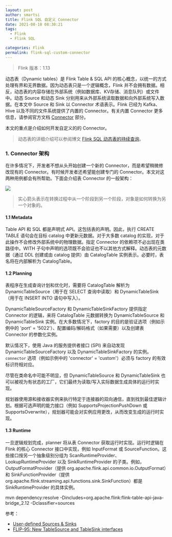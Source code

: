 ```yaml
---
layout: post
author: smartsi
title: Flink SQL 自定义 Connector
date: 2021-08-18 08:30:21
tags:
  - Flink
  - Flink SQL

categories: Flink
permalink: flink-sql-custom-connector
---
```


> Flink 版本：1.13

动态表（Dynamic tables）是 Flink Table & SQL API 的核心概念，以统一的方式处理有界和无界数据。因为动态表只是一个逻辑概念，Flink 并不会拥有数据。相反，动态表的内容存储在外部系统（例如数据库、KV存储、消息队列）或文件中。动态 Source 和动态 Sink 分别用来从外部系统读取数据和向外部系统写入数据。在本文中 Source 和 Sink 以 Connector 术语表示。Flink 已经为 Kafka、Hive 以及不同的文件系统提供了内置的 Connector。有关内置 Connector 更多信息，请参阅官方文档 [Connector](https://ci.apache.org/projects/flink/flink-docs-release-1.13/docs/connectors/table/overview/) 部分。

本文的重点是介绍如何开发自定义的的 Connector。

> 动态表的详细介绍可以参阅博文 [Flink SQL 动态表的持续查询](https://mp.weixin.qq.com/s/CaNPCtEjxRRhm1T1lZJj1w)。

### 1. Connector 架构

在许多情况下，开发者不想从头开始创建一个新的 Connector，而是希望稍微修改现有的 Connector。有时候开发者还希望能创建专门的 Connector。本文对这两种用例都会有所帮助。下面会介绍表 Connector 的一般架构：

![](1)

> 实心箭头表示在转换过程中从一个阶段到另一个阶段，对象是如何转换为另一个对象的。

#### 1.1 Metadata

Table API 和 SQL 都是声明式 API。这包括表的声明。因此，执行 CREATE TABLE 语句会在目标 catalog 中更新元数据。对于大多数 catalog 的实现，对于此操作不会修改外部系统中的物理数据。指定 Connector 的依赖项不必出现在类路径中。WITH 子句中声明的选项既不会验证也不以其他方式解释。动态表的元数据（通过 DDL 创建或由 catalog 提供）由 CatalogTable 实例表示。必要时，表名将在内部解析为 CatalogTable。

#### 1.2 Planning

表程序在生成查询计划和优化时，需要将 CatalogTable 解析为 DynamicTableSource（用于在 SELECT 查询中读取）和 DynamicTableSink（用于在 INSERT INTO 语句中写入）。

DynamicTableSourceFactory 和 DynamicTableSinkFactory 提供指定 Connector 的逻辑，来将 CatalogTable 元数据转换为 DynamicTableSource 和 DynamicTableSink 实例。在大多数情况下，factory 的目的是验证选项（例如示例中的 'port' = '5022'）、配置编码/解码格式（如果需要）以及创建表 Connector 的参数化实例。

默认情况下，使用 Java 的服务提供者接口 (SPI) 来自动发现 DynamicTableSourceFactory 以及 DynamicTableSinkFactory 的实例。`connector` 选项（例如示例中的 'connector' = 'custom'）必须与 factory 的有效标识符相对应。

尽管在类命名中可能不明显，但 DynamicTableSource 和 DynamicTableSink 也可以被视为有状态的工厂，它们最终为读取/写入实际数据生成具体的运行时实现。

规划器使用源和接收器实例来执行特定于连接器的双向通信，直到找到最佳逻辑计划。根据可选声明的能力接口（例如 SupportsProjectionPushDown 或 SupportsOverwrite），规划器可能会对实例应用更改，从而改变生成的运行时实现。

#### 1.3 Runtime

一旦逻辑规划完成，planner 将从表 Connector 获取运行时实现。运行时逻辑在 Flink 的核心 Connector 接口中实现，例如 InputFormat 或 SourceFunction。这些接口按另一个抽象级别分组为 ScanRuntimeProvider、LookupRuntimeProvider 以及 SinkRuntimeProvider 的子类。例如，OutputFormatProvider（提供 org.apache.flink.api.common.io.OutputFormat）和 SinkFunctionProvider（提供 org.apache.flink.streaming.api.functions.sink.SinkFunction）都是 SinkRuntimeProvider 的具体实例。



mvn dependency:resolve -Dincludes=org.apache.flink:flink-table-api-java-bridge_2.12 -Dclassifier=sources


















参考：
- [User-defined Sources & Sinks](https://ci.apache.org/projects/flink/flink-docs-release-1.13/docs/dev/table/sourcessinks/)
- [FLIP-95: New TableSource and TableSink interfaces](https://cwiki.apache.org/confluence/display/FLINK/FLIP-95%3A+New+TableSource+and+TableSink+interfaces)

